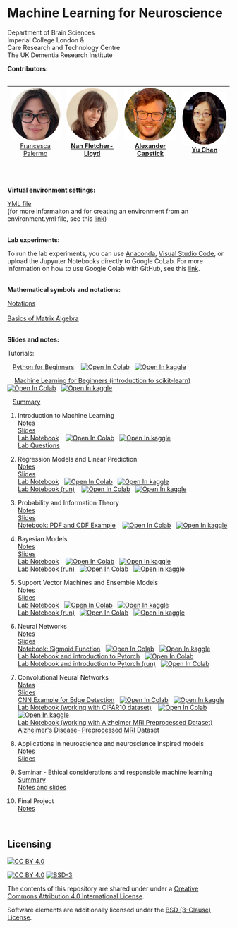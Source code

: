 # Machine Learning for Neuroscience
  Department of Brain Sciences </br>
  Imperial College London  &#38;<br/>
  Care Research and Technology Centre<br/>
  The UK Dementia Research Institute <br/>

**Contributors:**
<br/>
<br/>

|<span style="font-weight:normal"><img src="https://github.com/PBarnaghi/ML4NS/blob/main/Misc/images/FP.png" width="120" height="120"><br/>[Francesca Palermo](https://francescapalermo.github.io/)</span>  	|<img src="https://github.com/PBarnaghi/ML4NS/blob/main/Misc/images/NFL.png" width="120" height="120"><br/>[Nan Fletcher-Lloyd](https://github.com/NVFL)   	|<img src="https://github.com/PBarnaghi/ML4NS/blob/main/Misc/images/AC.png" width="120" height="120"> <br/>[Alexander Capstick](https://alexcapstick.github.io/)  	|<img src="https://github.com/PBarnaghi/ML4NS/blob/main/Misc/images/YC.png" width="120" height="120"><br/>[Yu Chen](https://scholar.google.com/citations?user=M_lKV1sAAAAJ&hl=en)  	|
|---	|---	|---	|---	|

<br/>
<br/>

**Virtual environment settings:**

[YML file](./Virtual%20Environment%20Settings/virtual_env.yml)<br/>
(for more informaiton and for creating an environment from an environment.yml file, see this [link](https://conda.io/projects/conda/en/latest/user-guide/tasks/manage-environments.html#creating-an-environment-from-an-environment-yml-file))<br/><br/>

**Lab experiments:**

To run the lab experiments, you can use [Anaconda](https://docs.anaconda.com/ae-notebooks/user-guide/basic-tasks/apps/jupyter/index.html), [Visual Studio Code](https://code.visualstudio.com/docs/datascience/jupyter-notebooks), or upload the Jupyuter Notebooks directly to Google CoLab. 
For more information on how to use Google Colab with GitHub, see this [link](https://colab.research.google.com/github/googlecolab/colabtools/blob/master/notebooks/colab-github-demo.ipynb#scrollTo=-pVhOfzLx9us).<br/><br/>

**Mathematical symbols and notations:**

[Notations](./Misc/Mathematical_Notations.pdf)<br/></br>
[Basics of Matrix Algebra](./Misc/Matrix_Algebra.pdf)
<br/>
<br/>

**Slides and notes:**

Tutorials: 

&nbsp;&nbsp;&nbsp;[Python for Beginners](./00-%20Tutorials/Python%20for%20Beginners%20Tutorial/Python%20for%20Beginners%20(run).ipynb) &nbsp;&nbsp;  [![Open In Colab](https://colab.research.google.com/assets/colab-badge.svg)](https://drive.google.com/file/d/1PCHpLzcLowkWnoovYm7DpJud4xRQwO2l/view?usp=share_link) &nbsp; [![Open In kaggle](https://kaggle.com/static/images/open-in-kaggle.svg)](https://www.kaggle.com/payambarnaghi/python-for-beginners)

&nbsp;&nbsp;&nbsp; [Machine Learning for Beginners (introduction to scikit-learn)](./00-%20Tutorials/Machine%20Learning%20for%20Beginners%20Tutorial%20and%20Assessment/Machine%20Learning%20for%20Beginners%20(run).ipynb) &nbsp;&nbsp; [![Open In Colab](https://colab.research.google.com/assets/colab-badge.svg)](https://drive.google.com/file/d/1kv2p2G0uWfrCBxLtget9n8FJapoxAzuG/view?usp=share_link) &nbsp; [![Open In kaggle](https://kaggle.com/static/images/open-in-kaggle.svg)](https://www.kaggle.com/payambarnaghi/ml4beginners)



&nbsp;&nbsp;&nbsp;[Summary](./00-%20Tutorials/ML4Neuroscience_tutorials.pdf)


1. Introduction to Machine Learning</br>
   [Notes](./01-%20Introduction%20to%20ML/01_Introduction_to_Machine_Learning.pdf)</br>
   [Slides](./01-%20Introduction%20to%20ML/Lecture1_Introduction.pptx)</br>
   [Lab Notebook](./00-%20Tutorials/Machine%20Learning%20for%20Beginners%20Tutorial%20and%20Assessment/Machine%20Learning%20for%20Beginners.ipynb) &nbsp;&nbsp; [![Open In Colab](https://colab.research.google.com/assets/colab-badge.svg)](https://drive.google.com/file/d/1kv2p2G0uWfrCBxLtget9n8FJapoxAzuG/view?usp=share_link) &nbsp; [![Open In kaggle](https://kaggle.com/static/images/open-in-kaggle.svg)](https://www.kaggle.com/payambarnaghi/ml4beginners)</br>
   [Lab Questions](./00-%20Tutorials/Machine%20Learning%20for%20Beginners%20Tutorial%20and%20Assessment/Machine%20Learning%20for%20Beginners%20Assessment.ipynb)</br>

2. Regression Models and Linear Prediction</br>
   [Notes](./02-%20Regression%20models%20and%20linear%20prediction/02-Linear_Models.pdf)</br>
   [Slides](./02-%20Regression%20models%20and%20linear%20prediction/ML4NuerScience_Linear_models.pptx)</br>
   [Lab Notebook](./02-%20Regression%20models%20and%20linear%20prediction/Lab/Linear_models_lab.ipynb)&nbsp;&nbsp; [![Open In Colab](https://colab.research.google.com/assets/colab-badge.svg)](https://drive.google.com/file/d/1N5z8Stt3XX5bknr8Inl64e0ABHlYfY3V/view?usp=share_link) &nbsp; [![Open In kaggle](https://kaggle.com/static/images/open-in-kaggle.svg)](https://www.kaggle.com/payambarnaghi/linear-models)</br>
   [Lab Notebook (run)](./02-%20Regression%20models%20and%20linear%20prediction/Lab/Linear_models_lab_run.ipynb) &nbsp;&nbsp; [![Open In Colab](https://colab.research.google.com/assets/colab-badge.svg)](https://drive.google.com/file/d/1o2WBo7CrEnr0eX0T-OPbHYlnggcaorJh/view?usp=share_link) &nbsp; [![Open In kaggle](https://kaggle.com/static/images/open-in-kaggle.svg)](https://www.kaggle.com/payambarnaghi/linear-models-run)</br>

3. Probability and Information Theory</br>
   [Notes](./03-%20Probability%20and%20Information%20Theory/03_Probability_and_Information_Theory.pdf)</br>
   [Slides](./03-%20Probability%20and%20Information%20Theory/ML4NuerScience_Probability_info_theory.pptx)</br>
   [Notebook: PDF and CDF Example](./03-%20Probability%20and%20Information%20Theory/PDF_CDF.ipynb) &nbsp;&nbsp; [![Open In Colab](https://colab.research.google.com/assets/colab-badge.svg)](https://drive.google.com/file/d/1XLpKFD1JhIA7xQYCwiCclkzxVuvkOa3u/view?usp=share_link) &nbsp; [![Open In kaggle](https://kaggle.com/static/images/open-in-kaggle.svg)](https://www.kaggle.com/code/payambarnaghi/pdf-and-cdf-sample)</br>

4. Bayesian Models<br/>
   [Notes](./04-%20Bayesian%20Models/04-Bayesian_models.pdf)</br>
   [Slides](./04-%20Bayesian%20Models/ML4NuerScience_BayesianModels.pptx)</br>
   [Lab Notebook](./04-%20Bayesian%20Models/Lab/Probability%20and%20Bayesian%20Theory.ipynb) &nbsp;&nbsp; [![Open In Colab](https://colab.research.google.com/assets/colab-badge.svg)](https://drive.google.com/file/d/1Iz280hqkfS0jFLhL0pWWi95RxujHDLgP/view?usp=share_link) &nbsp; [![Open In kaggle](https://kaggle.com/static/images/open-in-kaggle.svg)](https://www.kaggle.com/code/payambarnaghi/probability-and-bayesian-theory)</br>
   [Lab Notebook (run)](./04-%20Bayesian%20Models/Lab/Probability%20and%20Bayesian%20Theory%20(run).ipynb)&nbsp;&nbsp; [![Open In Colab](https://colab.research.google.com/assets/colab-badge.svg)](https://drive.google.com/file/d/1Xncy9PS_bz2GzY744V8uQ26u7m2iJ6B8/view?usp=share_link) &nbsp; [![Open In kaggle](https://kaggle.com/static/images/open-in-kaggle.svg)](https://www.kaggle.com/payambarnaghi/probability-and-bayesian-theory-run)</br>
   
5. Support Vector Machines and Ensemble Models</br>
   [Notes](./05-%20Ensemble%20models-SVM/05-Ensemble%20models_and_Kernel-based_models.pdf)</br>
   [Slides](./05-%20Ensemble%20models-SVM/ML4NuerScience_ensemble%20models_kernel_models.pptx)</br>
   [Lab Notebook](./05-%20Ensemble%20models-SVM/Lab/SVM_DT_RF_Lab.ipynb)&nbsp;&nbsp; [![Open In Colab](https://colab.research.google.com/assets/colab-badge.svg)](https://drive.google.com/file/d/1aruY0xQYgN7YQOCdoGayjNgFfVYUaooU/view?usp=share_link) &nbsp; [![Open In kaggle](https://kaggle.com/static/images/open-in-kaggle.svg)](https://www.kaggle.com/payambarnaghi/svm-decision-trees-random-forest)</br>
   [Lab Notebook (run)](./05-%20Ensemble%20models-SVM/Lab/SVM_DT_RF_lab_run.ipynb)&nbsp;&nbsp; [![Open In Colab](https://colab.research.google.com/assets/colab-badge.svg)](https://drive.google.com/file/d/1JkjkGZxIXtAp6Clh33fLGSdnNSAGFi-q/view?usp=share_link) &nbsp; [![Open In kaggle](https://kaggle.com/static/images/open-in-kaggle.svg)](https://www.kaggle.com/payambarnaghi/svm-decision-trees-random-forest-run)</br>

6. Neural Networks</br>
   [Notes](./06-%20Neural%20Networks/06_Neural_Networks.pdf)<br/>
   [Slides](./06-%20Neural%20Networks/ML4NuerScience_NeuralNets.pptx)</br>
   [Notebook: Sigmoid Function](./06-%20Neural%20Networks/sigmoid.ipynb)&nbsp;&nbsp; [![Open In Colab](https://colab.research.google.com/assets/colab-badge.svg)](https://drive.google.com/file/d/1E_S03sV0QssvMfzEn-R8whAjULzbtD-d/view?usp=share_link) &nbsp; [![Open In kaggle](https://kaggle.com/static/images/open-in-kaggle.svg)](https://www.kaggle.com/payambarnaghi/sigmoid)</br>
   [Lab Notebook and introduction to Pytorch](./06-%20Neural%20Networks/Lab/neural_network_lab.ipynb)&nbsp;&nbsp; [![Open In Colab](https://colab.research.google.com/assets/colab-badge.svg)](https://drive.google.com/file/d/1yRfxh2JFjRjbiytEv6qDtpQjfKln6OEU/view?usp=share_link) </br>
   [Lab Notebook and introduction to Pytorch (run)](./06-%20Neural%20Networks/Lab/neural_network_lab_run.ipynb)&nbsp;&nbsp; [![Open In Colab](https://colab.research.google.com/assets/colab-badge.svg)](https://drive.google.com/file/d/1E7ueGh1GgUMaKmqsgiT_DPw1I5mQKPkR/view?usp=share_link)</br>
   
7. Convolutional Neural Networks</br>
   [Notes](./07-%20Convolutional%20Neural%20Networks/07-Convolutional_Neural_Networks%20(CNNs).pdf)<br/>
   [Slides](./07-%20Convolutional%20Neural%20Networks/ML4NuerScience_CNN.pptx)<br/>
   [CNN Example for Edge Detection](./07-%20Convolutional%20Neural%20Networks/CNN_edge_detection_sample.ipynb)&nbsp;&nbsp; [![Open In Colab](https://colab.research.google.com/assets/colab-badge.svg)](https://drive.google.com/file/d/1uUT81LUetPZ15MdU1PrveZLhuMqh6vxU/view?usp=share_link) &nbsp; [![Open In kaggle](https://kaggle.com/static/images/open-in-kaggle.svg)](https://www.kaggle.com/payambarnaghi/ccn-edge-detection)</br>
   [Lab Notebook (working with CIFAR10 dataset)](./07-%20Convolutional%20Neural%20Networks/Lab/Lab07%20-%20Convolutional%20Neural%20Network.ipynb) &nbsp;&nbsp; [![Open In Colab](https://colab.research.google.com/assets/colab-badge.svg)](https://drive.google.com/file/d/1FY3t-4qndg4WxZQn7vJ9K1VC1tPpjKCI/view?usp=share_link) &nbsp; [![Open In kaggle](https://kaggle.com/static/images/open-in-kaggle.svg)](https://www.kaggle.com/payambarnaghi/convnet)</br>
   [Lab Notebook (working with Alzheimer MRI Preprocessed Dataset)](./07-%20Convolutional%20Neural%20Networks/Lab/Lab07-MRI_Dementia.ipynb)<br/>
   [Alzheimer's Disease- Preprocessed MRI Dataset](https://www.kaggle.com/datasets/sachinkumar413/alzheimer-mri-dataset)<br/>
   
8. Applications in neuroscience and neuroscience inspired models<br/>
   [Notes](./08-%20Applicaitons%20in%20neurosience%20and%20neuroscience%20inspired%20ML/08_Applications.pdf)<br/>
   [Slides](./08-%20Applicaitons%20in%20neurosience%20and%20neuroscience%20inspired%20ML/ML4NuerScience_Applications.pptx)<br/>

9. Seminar - Ethical considerations and responsible machine learning <br/>
   [Summary](./09-%20Seminar%20-%20Ethical%20considerations/09-%20Ethical_considerations.pdf)<br/>
   [Notes and slides](./09-%20Seminar%20-%20Ethical%20considerations/readme.md)<br/>

10. Final Project<br/>
    [Notes](./10-%20Final%20Project)<br/>
  
<br/>


## Licensing

[![CC BY 4.0][cc-by-image]][cc-by]

[![CC BY 4.0][cc-by-shield]][cc-by] [![BSD-3][bsd-3-shield]][bsd-3]

The contents of this repository are shared under under a [Creative Commons Attribution 4.0 International License][cc-by].

Software elements are additionally licensed under the [BSD (3-Clause) License][bsd-3].

[cc-by]: http://creativecommons.org/licenses/by/4.0/
[cc-by-image]: https://i.creativecommons.org/l/by/4.0/88x31.png
[cc-by-shield]: https://img.shields.io/badge/License-CC%20BY%204.0-lightgrey.svg?style=plastic&logo=appveyor&color=blue

[bsd-3]: https://opensource.org/licenses/BSD-3-Clause
[bsd-3-shield]: https://img.shields.io/pypi/l/qsurface?style=plastic&logo=appveyor&color=blue
